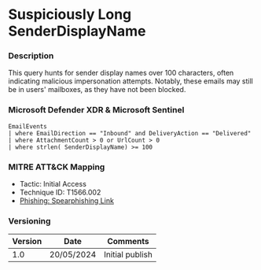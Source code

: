 # Suspiciously Long SenderDisplayName

### Description

This query hunts for sender display names over 100 characters, often indicating malicious impersonation attempts. Notably, these emails may still be in users' mailboxes, as they have not been blocked.

### Microsoft Defender XDR & Microsoft Sentinel
```
EmailEvents
| where EmailDirection == "Inbound" and DeliveryAction == "Delivered"
| where AttachmentCount > 0 or UrlCount > 0
| where strlen( SenderDisplayName) >= 100
```

### MITRE ATT&CK Mapping
- Tactic: Initial Access
- Technique ID: T1566.002
- [Phishing: Spearphishing Link](https://attack.mitre.org/techniques/T1566/002/)

### Versioning
| Version       | Date          | Comments                               |
| ------------- |---------------| ---------------------------------------|
| 1.0           | 20/05/2024    | Initial publish                        |

